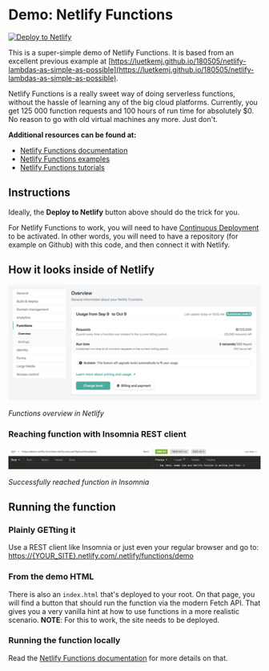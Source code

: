 # Demo: Netlify Functions

[![Deploy to Netlify](https://www.netlify.com/img/deploy/button.svg)](https://app.netlify.com/start/deploy?repository=https://github.com/mikaelvesavuori/demo-netlify-functions)

This is a super-simple demo of Netlify Functions. It is based from an excellent previous example at [https://luetkemj.github.io/180505/netlify-lambdas-as-simple-as-possible](https://luetkemj.github.io/180505/netlify-lambdas-as-simple-as-possible).

Netlify Functions is a really sweet way of doing serverless functions, without the hassle of learning any of the big cloud platforms. Currently, you get 125 000 function requests and 100 hours of run time for absolutely \$0. No reason to go with old virtual machines any more. Just don't.

**Additional resources can be found at:**

- [Netlify Functions documentation](https://www.netlify.com/docs/functions/)
- [Netlify Functions examples](https://functions.netlify.com/examples/)
- [Netlify Functions tutorials](https://functions.netlify.com/tutorials/)

## Instructions

Ideally, the **Deploy to Netlify** button above should do the trick for you.

For Netlify Functions to work, you will need to have [Continuous Deployment](https://www.netlify.com/docs/continuous-deployment/) to be activated. In other words, you will need to have a repository (for example on Github) with this code, and then connect it with Netlify.

## How it looks inside of Netlify

![Functions overview in Netlify](functions-overview.png)

_Functions overview in Netlify_

### Reaching function with Insomnia REST client

![Successfully reached function in Insomnia](successfully-reached.png)

_Successfully reached function in Insomnia_

## Running the function

### Plainly GETting it

Use a REST client like Insomnia or just even your regular browser and go to: [https://{YOUR_SITE}.netlify.com/.netlify/functions/demo](https://{YOUR_SITE}.netlify.com/.netlify/functions/demo)

### From the demo HTML

There is also an `index.html` that's deployed to your root. On that page, you will find a button that should run the function via the modern Fetch API. That gives you a very vanilla hint at how to use functions in a more realistic scenario. **NOTE**: For this to work, the site needs to be deployed.

### Running the function locally

Read the [Netlify Functions documentation](https://www.netlify.com/docs/functions/) for more details on that.

